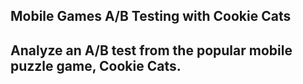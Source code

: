 ## Mobile Games A/B Testing with Cookie Cats
## Analyze an A/B test from the popular mobile puzzle game, Cookie Cats.
